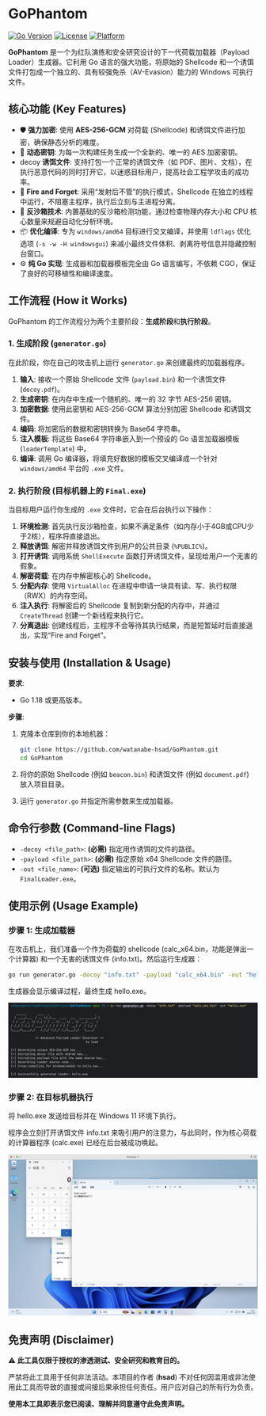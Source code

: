 # GoPhantom 

[![Go Version](https://img.shields.io/badge/Go-1.18%2B-blue.svg)](https://golang.org/)
[![License](https://img.shields.io/badge/License-MIT-green.svg)](https://opensource.org/licenses/MIT)
[![Platform](https://img.shields.io/badge/Platform-Windows-blue.svg)](https://www.microsoft.com/windows)

**GoPhantom** 是一个为红队演练和安全研究设计的下一代荷载加载器（Payload Loader）生成器。它利用 Go 语言的强大功能，将原始的 Shellcode 和一个诱饵文件打包成一个独立的、具有较强免杀（AV-Evasion）能力的 Windows 可执行文件。

## 核心功能 (Key Features)

* 🛡️ **强力加密**: 使用 **AES-256-GCM** 对荷载 (Shellcode) 和诱饵文件进行加密，确保静态分析的难度。
* 🔑 **动态密钥**: 为每一次构建任务生成一个全新的、唯一的 AES 加密密钥。
* decoy **诱饵文件**: 支持打包一个正常的诱饵文件（如 PDF、图片、文档），在执行恶意代码的同时打开它，以迷惑目标用户，提高社会工程学攻击的成功率。
* 🚀 **Fire and Forget**: 采用“发射后不管”的执行模式，Shellcode 在独立的线程中运行，不阻塞主程序，执行后立刻与主进程分离。
* 👻 **反沙箱技术**: 内置基础的反沙箱检测功能，通过检查物理内存大小和 CPU 核心数量来规避自动化分析环境。
* 📦 **优化编译**: 专为 `windows/amd64` 目标进行交叉编译，并使用 `ldflags` 优化选项 (`-s -w -H windowsgui`) 来减小最终文件体积、剥离符号信息并隐藏控制台窗口。
* ⚙️ **纯 Go 实现**: 生成器和加载器模板完全由 Go 语言编写，不依赖 CGO，保证了良好的可移植性和编译速度。

## 工作流程 (How it Works)

GoPhantom 的工作流程分为两个主要阶段：**生成阶段**和**执行阶段**。

### 1. 生成阶段 (`generator.go`)

在此阶段，你在自己的攻击机上运行 `generator.go` 来创建最终的加载器程序。

1.  **输入**: 接收一个原始 Shellcode 文件 (`payload.bin`) 和一个诱饵文件 (`decoy.pdf`)。
2.  **生成密钥**: 在内存中生成一个随机的、唯一的 32 字节 AES-256 密钥。
3.  **加密数据**: 使用此密钥和 AES-256-GCM 算法分别加密 Shellcode 和诱饵文件。
4.  **编码**: 将加密后的数据和密钥转换为 Base64 字符串。
5.  **注入模板**: 将这些 Base64 字符串嵌入到一个预设的 Go 语言加载器模板 (`loaderTemplate`) 中。
6.  **编译**: 调用 Go 编译器，将填充好数据的模板交叉编译成一个针对 `windows/amd64` 平台的 `.exe` 文件。

### 2. 执行阶段 (目标机器上的 `Final.exe`)

当目标用户运行你生成的 `.exe` 文件时，它会在后台执行以下操作：

1.  **环境检测**: 首先执行反沙箱检查，如果不满足条件（如内存小于4GB或CPU少于2核），程序将直接退出。
2.  **释放诱饵**: 解密并释放诱饵文件到用户的公共目录 (`%PUBLIC%`)。
3.  **打开诱饵**: 调用系统 `ShellExecute` 函数打开诱饵文件，呈现给用户一个无害的假象。
4.  **解密荷载**: 在内存中解密核心的 Shellcode。
5.  **分配内存**: 使用 `VirtualAlloc` 在进程中申请一块具有读、写、执行权限（RWX）的内存空间。
6.  **注入执行**: 将解密后的 Shellcode 复制到新分配的内存中，并通过 `CreateThread` 创建一个新线程来执行它。
7.  **分离退出**: 创建线程后，主程序不会等待其执行结果，而是短暂延时后直接退出，实现“Fire and Forget”。

## 安装与使用 (Installation & Usage)

**要求**:
* Go 1.18 或更高版本。

**步骤**:

1. 克隆本仓库到你的本地机器：
   ```bash
   git clone https://github.com/watanabe-hsad/GoPhantom.git
   cd GoPhantom
   ```

2. 将你的原始 Shellcode (例如 `beacon.bin`) 和诱饵文件 (例如 `document.pdf`) 放入项目目录。

3. 运行 `generator.go` 并指定所需参数来生成加载器。

## 命令行参数 (Command-line Flags)

- `-decoy <file_path>`: **(必需)** 指定用作诱饵的文件的路径。
- `-payload <file_path>`: **(必需)** 指定原始 x64 Shellcode 文件的路径。
- `-out <file_name>`: **(可选)** 指定输出的可执行文件的名称。默认为 `FinalLoader.exe`。

## 使用示例 (Usage Example)

### 步骤 1: 生成加载器

在攻击机上，我们准备一个作为荷载的 shellcode (calc_x64.bin，功能是弹出一个计算器) 和一个无害的诱饵文件 (info.txt)。然后运行生成器：

```bash
go run generator.go -decoy "info.txt" -payload "calc_x64.bin" -out "hello.exe"
```

生成器会显示编译过程，最终生成 hello.exe。

![](image/img_1.png)

### 步骤 2: 在目标机器执行

将 hello.exe 发送给目标并在 Windows 11 环境下执行。

程序会立刻打开诱饵文件 info.txt 来吸引用户的注意力，与此同时，作为核心荷载的计算器程序 (calc.exe) 已经在后台被成功唤起。

![](image/img.png)

## 免责声明 (Disclaimer)

⚠️ **此工具仅限于授权的渗透测试、安全研究和教育目的。**

严禁将此工具用于任何非法活动。本项目的作者 (**hsad**) 不对任何因滥用或非法使用此工具而导致的直接或间接后果承担任何责任。用户应对自己的所有行为负责。

**使用本工具即表示您已阅读、理解并同意遵守此免责声明。**